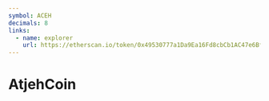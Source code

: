 ```yaml
---
symbol: ACEH
decimals: 8
links:
  - name: explorer
    url: https://etherscan.io/token/0x49530777a1Da9Ea16Fd8cbCb1AC47e6Bf9CE09e4
---
```


# AtjehCoin
